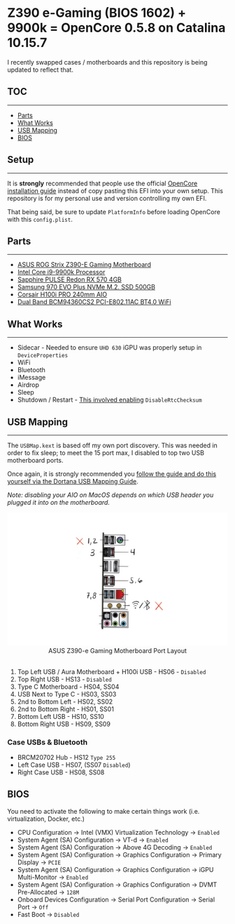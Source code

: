 # Z390 e-Gaming (BIOS 1602) + 9900k = OpenCore 0.5.8 on Catalina 10.15.7
I recently swapped cases / motherboards and this repository is being updated to reflect that.

## TOC
---
* [Parts](#parts)
* [What Works](#what-works)
* [USB Mapping](#usb-mapping)
* [BIOS](#bios)

## Setup
---
It is **strongly** recommended that people use the official [OpenCore installation guide](https://dortania.github.io/OpenCore-Install-Guide/) instead of copy pasting this EFI into your own setup. This repository is for my personal use and version controlling my own EFI.

That being said, be sure to update `PlatformInfo` before loading OpenCore with this `config.plist`.

## Parts
---
* [ASUS ROG Strix Z390-E Gaming Motherboard](https://www.asus.com/us/Motherboards/ROG-STRIX-Z390-E-GAMING/)
* [Intel Core i9-9900k Processor](https://www.intel.com/content/www/us/en/products/processors/core/i9-processors/i9-9900k.html)
* [Sapphire PULSE Redon RX 570 4GB](https://www.newegg.com/sapphire-radeon-rx-570-100412p4gocl/p/n82e16814202283)
* [Samsung 970 EVO Plus NVMe M.2. SSD 500GB](https://www.samsung.com/us/computing/memory-storage/solid-state-drives/ssd-970-evo-plus-nvme-m-2-500gb-mz-v7s500b-am/)
* [Corsair H100i PRO 240mm AIO](https://www.newegg.com/corsair-liquid-cooling-system/p/N82E16835181141)
* [Dual Band BCM94360CS2 PCI-E802.11AC BT4.0 WiFi](https://www.ebay.com/itm/Dual-Band-BCM94360CS2-PCI-E-867Mbps-802-11AC-BT4-0-Wifi-PCI-Express-Adapter-Card/282961128646)

## What Works
---
* Sidecar - Needed to ensure `UHD 630` iGPU was properly setup in `DeviceProperties`
* WiFi
* Bluetooth
* iMessage
* Airdrop
* Sleep
* Shutdown / Restart - [This involved enabling](https://dortania.github.io/OpenCore-Post-Install/misc/rtc.html) `DisableRtcChecksum`



## USB Mapping
---
The `USBMap.kext` is based off my own port discovery. This was needed in order to fix sleep; to meet the 15 port max, I disabled to top two USB motherboard ports.

Once again, it is strongly recommended you [follow the guide and do this yourself via the Dortana USB Mapping Guide](https://dortania.github.io/OpenCore-Post-Install/usb/intel-mapping/intel.html).

*Note: disabling your AIO on MacOS depends on which USB header you plugged it into on the motherboard.*

<div align="center">
    <img src="./images/motherboard-usb-mapping.jpg" />
    ASUS Z390-e Gaming Motherboard Port Layout
</div>
<br/>

1. Top Left USB / Aura Motherboard + H100i USB - HS06 - `Disabled`
2. Top Right USB - HS13 - `Disabled`
3. Type C Motherboard - HS04, SS04
4. USB Next to Type C - HS03, SS03
5. 2nd to Bottom Left - HS02, SS02
6. 2nd to Bottom Right - HS01, SS01
7. Bottom Left USB - HS10, SS10
8. Bottom Right USB - HS09, SS09

### Case USBs & Bluetooth
* BRCM20702 Hub - HS12 `Type 255`
* Left Case USB - HS07, (SS07 `Disabled`)
* Right Case USB - HS08, SS08

## BIOS
You need to activate the following to make certain things work (i.e. virtualization, Docker, etc.)
* CPU Configuration -> Intel (VMX) Virtualization Technology -> `Enabled`
* System Agent (SA) Configuration -> VT-d -> `Enabled`
* System Agent (SA) Configuration -> Above 4G Decoding -> `Enabled`
* System Agent (SA) Configuration -> Graphics Configuration -> Primary Display -> `PCIE`
* System Agent (SA) Configuration -> Graphics Configuration -> iGPU Multi-Monitor -> `Enabled`
* System Agent (SA) Configuration -> Graphics Configuration -> DVMT Pre-Allocated -> `128M`
* Onboard Devices Configuration -> Serial Port Configuration -> Serial Port -> `Off`
* Fast Boot -> `Disabled`